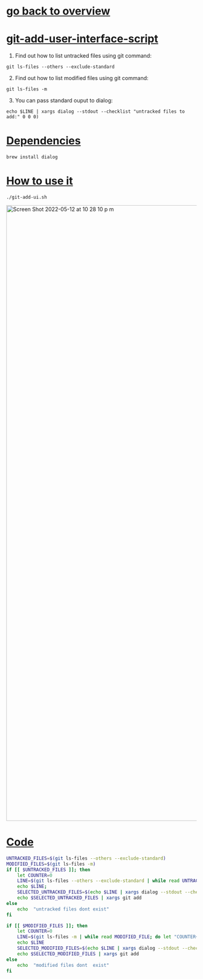 # [go back to overview](https://github.com/c4arl0s#bash-scripts)

# [git-add-user-interface-script](https://github.com/c4arl0s/git-add-user-interface-script#go-back-to-overview)

1. Find out how to list untracked files using git command:

```console
git ls-files --others --exclude-standard
```

2. Find out how to list modified files using git command:

```console
git ls-files -m
```

3. You can pass standard ouput to dialog:

```console
echo $LINE | xargs dialog --stdout --checklist "untracked files to add:" 0 0 0)
```

# [Dependencies](https://github.com/c4arl0s/git-add-user-interface-script#git-add-user-interface-script)

```console
brew install dialog
```

# [How to use it](https://github.com/c4arl0s/git-add-user-interface-script#git-add-user-interface-script)

```console
./git-add-ui.sh
```

<img width="1624" alt="Screen Shot 2022-05-12 at 10 28 10 p m" src="https://user-images.githubusercontent.com/24994818/168206056-046d0310-8a9f-4a52-b83d-4003e5262d5c.png">

# [Code]()

```bash
UNTRACKED_FILES=$(git ls-files --others --exclude-standard)
MODIFIED_FILES=$(git ls-files -m)
if [[ $UNTRACKED_FILES ]]; then
    let COUNTER=0
    LINE=$(git ls-files --others --exclude-standard | while read UNTRACKED_FILE; do let "COUNTER+=1"; echo "\"$UNTRACKED_FILE\" \"$COUNTER\" off"; done)
    echo $LINE;
    SELECTED_UNTRACKED_FILES=$(echo $LINE | xargs dialog --stdout --checklist "untracked files to add:" 0 0 0)
    echo $SELECTED_UNTRACKED_FILES | xargs git add
else
    echo  "untracked files dont exist"
fi

if [[ $MODIFIED_FILES ]]; then
    let COUNTER=0
    LINE=$(git ls-files -m | while read MODIFIED_FILE; do let "COUNTER+=1"; echo "\"$MODIFIED_FILE\" \"$COUNTER\" off"; done)
    echo $LINE
    SELECTED_MODIFIED_FILES=$(echo $LINE | xargs dialog --stdout --checklist "modified files to add:" 0 0 0)
    echo $SELECTED_MODIFIED_FILES | xargs git add
else
    echo  "modified files dont  exist"
fi
```
